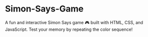 # Simon-Says-Game
A fun and interactive Simon Says game 🎮 built with HTML, CSS, and JavaScript. Test your memory by repeating the color sequence!
